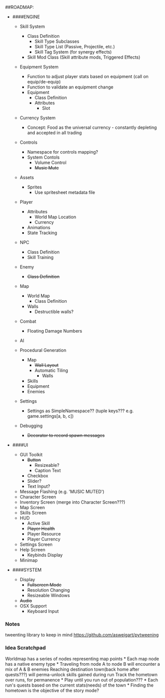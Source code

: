##ROADMAP:
* ####ENGINE
    * Skill System
        * Class Definition
            * Skill Type Subclasses
            * Skill Type List (Passive, Projectile, etc.)
            * Skill Tag System (for synergy effects)
        * Skill Mod Class (Skill attribute mods, Triggered Effects)

    * Equipment System
        * Function to adjust player stats based on equipment (call on equip/de-equip)
        * Function to validate an equipment change
        * Equipment
            * Class Definition
            * Attributes
                * Slot
                
    * Currency System
        * Concept: Food as the universal currency - constantly depleting and accepted in all trading
    
    * Controls
        * Namespace for controls mapping?
        * System Contols
            * Volume Control
            * ~~Music Mute~~
    
    * Assets
        * Sprites
            * Use spritesheet metadata file
    
    * Player
        * Attributes
            * World Map Location
            * Currency
        * Animations
        * State Tracking
        
    * NPC
        * Class Definition
        * Skill Training
        
    * Enemy
        * ~~Class Definition~~
        
    * Map
        * World Map
            * Class Definition
        * Walls
            * Destructible walls?
        
    * Combat
        * Floating Damage Numbers
        
    * AI
        
    * Procedural Generation
        * Map
            * ~~Wall Layout~~
            * Automatic Tiling
                * Walls
        * Skills
        * Equipment
        * Enemies
    
    * Settings
        * Settings as SimpleNamespace?? (tuple keys??? e.g. game.settings[a, b, c])
        
    * Debugging
        * ~~Decorator to record spawn messages~~

* ####UI
    * GUI Toolkit
        * ~~Button~~
            * Resizeable?
            * Caption Text
        * Checkbox
        * Slider?
        * Text Input?
    * Message Flashing (e.g. 'MUSIC MUTED')
    * Character Screen
    * Inventory Screen (merge into Character Screen???)
    * Map Screen
    * Skills Screen
    * HUD
        * Active Skill
        * ~~Player Health~~
        * Player Resource
        * Player Currency
    * Settings Screen
    * Help Screen
        * Keybinds Display
    * Minimap

* ####SYSTEM
    * Display
        * ~~Fullscreen Mode~~
        * Resolution Changing
        * Resizeable Windows
    * ~~Audio~~
    * OSX Support
        * Keyboard Input
    
### Notes
tweenting library to keep in mind https://github.com/asweigart/pytweening

### Idea Scratchpad
Worldmap has a series of nodes representing map points
    * Each map node has a native enemy type
        * Traveling from node A to node B will encounter a mix of A & B enemies
Reaching destination town(back home after quests???) will perma-unlock skills gained during run
Track the hometown over runs, for permanence
    * Play until you run out of population???
    * Each run's quests based on the current stats(needs) of the town
    * Finding the hometown is the objective of the story mode?